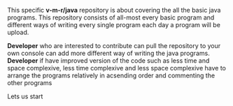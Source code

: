 <p> This specific <b>v-m-r/java</b> repository is about covering the all the basic java programs. This repository consists of all-most every basic program and different ways of writing every single program each day a program will be upload. </p>
<p><b>Developer</b> who are interested to contribute can pull the repository to your own console can add more different way of writing the java programs. <b>Developer</b> if have improved version of the code such as less time and space complexive, less time complexive and less space complexive have to arrange the programs relatively in acsending order and commenting the other programs</p>
<p>Lets us start</p>
